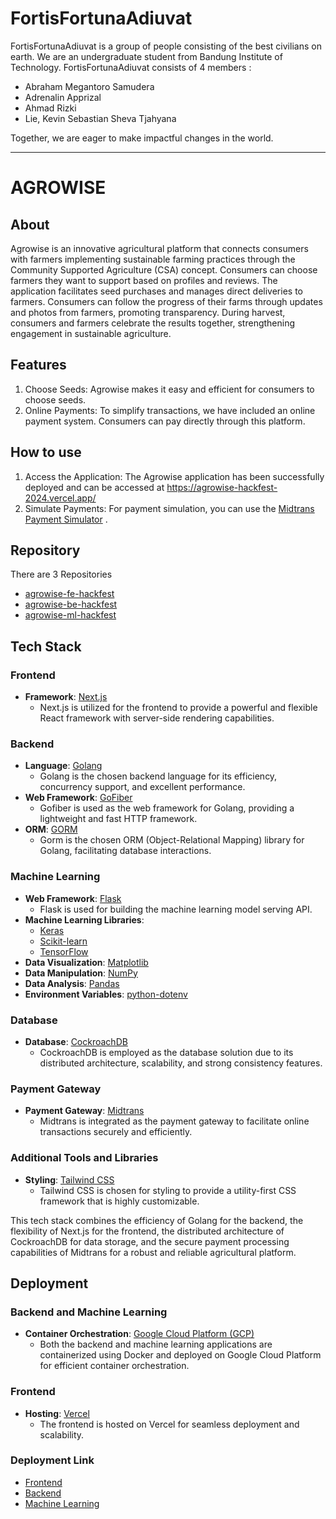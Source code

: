 # FortisFortunaAdiuvat

FortisFortunaAdiuvat is a group of people consisting of the best civilians on earth. We are an undergraduate student from Bandung Institute of Technology. FortisFortunaAdiuvat consists of 4 members :

- Abraham Megantoro Samudera
- Adrenalin Apprizal
- Ahmad Rizki
- Lie, Kevin Sebastian Sheva Tjahyana

Together, we are eager to make impactful changes in the world.

---

# AGROWISE

## About
Agrowise is an innovative agricultural platform that connects consumers with farmers implementing sustainable farming practices through the Community Supported Agriculture (CSA) concept. Consumers can choose farmers they want to support based on profiles and reviews. The application facilitates seed purchases and manages direct deliveries to farmers. Consumers can follow the progress of their farms through updates and photos from farmers, promoting transparency. During harvest, consumers and farmers celebrate the results together, strengthening engagement in sustainable agriculture.

## Features
1. Choose Seeds: Agrowise makes it easy and efficient for consumers to choose seeds.
2. Online Payments: To simplify transactions, we have included an online payment system. Consumers can pay directly through this platform.

## How to use
1. Access the Application: The Agrowise application has been successfully deployed and can be accessed at https://agrowise-hackfest-2024.vercel.app/
2. Simulate Payments: For payment simulation, you can use the [Midtrans Payment Simulator](https://simulator.sandbox.midtrans.com/) .

## Repository

There are 3 Repositories
- [agrowise-fe-hackfest](https://github.com/AgrowiseHackfest2024/agrowise-fe-hackfest)
- [agrowise-be-hackfest](https://github.com/AgrowiseHackfest2024/agrowise-be-hackfest)
- [agrowise-ml-hackfest](https://github.com/AgrowiseHackfest2024/agrowise-ml-hackfest)

## Tech Stack

### Frontend
- **Framework**: [Next.js](https://nextjs.org/) 
  - Next.js is utilized for the frontend to provide a powerful and flexible React framework with server-side rendering capabilities.

### Backend
- **Language**: [Golang](https://golang.org/)
  - Golang is the chosen backend language for its efficiency, concurrency support, and excellent performance.
- **Web Framework**: [GoFiber](https://gofiber.io/)
  - Gofiber is used as the web framework for Golang, providing a lightweight and fast HTTP framework.
- **ORM**: [GORM](https://gorm.io/)
  - Gorm is the chosen ORM (Object-Relational Mapping) library for Golang, facilitating database interactions.

### Machine Learning
- **Web Framework**: [Flask](https://flask.palletsprojects.com/)
  - Flask is used for building the machine learning model serving API.
- **Machine Learning Libraries**: 
  - [Keras](https://keras.io/)
  - [Scikit-learn](https://scikit-learn.org/)
  - [TensorFlow](https://www.tensorflow.org/)
- **Data Visualization**: [Matplotlib](https://matplotlib.org/)
- **Data Manipulation**: [NumPy](https://numpy.org/)
- **Data Analysis**: [Pandas](https://pandas.pydata.org/)
- **Environment Variables**: [python-dotenv](https://pypi.org/project/python-dotenv/)

### Database
- **Database**: [CockroachDB](https://www.cockroachlabs.com/)
  - CockroachDB is employed as the database solution due to its distributed architecture, scalability, and strong consistency features.

### Payment Gateway
- **Payment Gateway**: [Midtrans](https://midtrans.com/)
  - Midtrans is integrated as the payment gateway to facilitate online transactions securely and efficiently.

### Additional Tools and Libraries
- **Styling**: [Tailwind CSS](https://tailwindcss.com/)
  - Tailwind CSS is chosen for styling to provide a utility-first CSS framework that is highly customizable.

This tech stack combines the efficiency of Golang for the backend, the flexibility of Next.js for the frontend, the distributed architecture of CockroachDB for data storage, and the secure payment processing capabilities of Midtrans for a robust and reliable agricultural platform.

## Deployment

### Backend and Machine Learning
- **Container Orchestration**: [Google Cloud Platform (GCP)](https://cloud.google.com/)
  - Both the backend and machine learning applications are containerized using Docker and deployed on Google Cloud Platform for efficient container orchestration.

### Frontend
- **Hosting**: [Vercel](https://vercel.com/)
  - The frontend is hosted on Vercel for seamless deployment and scalability.

### Deployment Link
- [Frontend](https://agrowise-hackfest-2024.vercel.app/seeds)
- [Backend](https://agrowise-be-hackfest-uo3gxgwgea-et.a.run.app)
- [Machine Learning]( https://agrowise-ml-hackfest-uo3gxgwgea-et.a.run.app)
